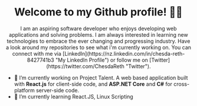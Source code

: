 <h1 align="center">
Welcome to my Github profile! 👨‍💻
</h1>
<p align="center">
I am an aspiring software developer who enjoys developing web applications and solving problems. I am always interested in learning new technologies to embrace the ever changing and progressing industry. Have a look around my repositories to see what i'm currently working on. You can connect with me via [LinkedIn](https://nz.linkedin.com/in/chesda-reth-8427741b3 "My LinkedIn Profile") or follow me on [Twitter](https://twitter.com/ChesdaReth "Twitter").

- 🔭 I’m currently working on Project Talent. A web based application built with **React.js** for client-side code, and **ASP.NET Core** and **C#** for cross-platform server-side code.
- 🌱 I’m currently learning React.JS, Linux Scripting

</p>
<!--
**rethc/rethc** is a ✨ _special_ ✨ repository because its `README.md` (this file) appears on your GitHub profile.

Here are some ideas to get you started:

- 🔭 I’m currently working on ...
- 🌱 I’m currently learning ...
- 👯 I’m looking to collaborate on ...
- 🤔 I’m looking for help with ...
- 💬 Ask me about ...
- 📫 How to reach me: ...
- 😄 Pronouns: ...
- ⚡ Fun fact: ...
-->
